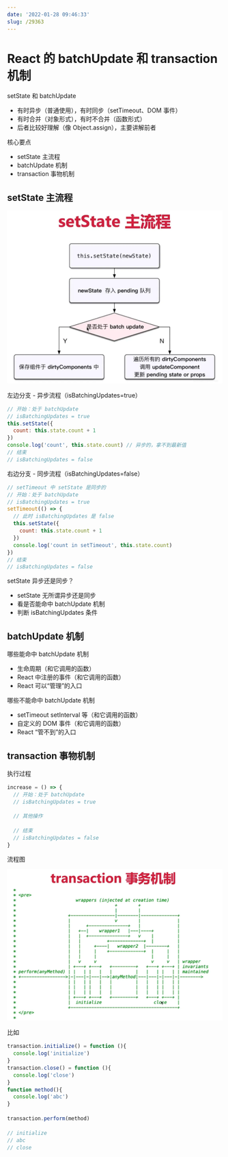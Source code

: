 ```yaml
---
date: '2022-01-28 09:46:33'
slug: /29363
---
```


# React 的 batchUpdate 和 transaction 机制

setState 和 batchUpdate

- 有时异步（普通使用），有时同步（setTimeout、DOM 事件）
- 有时合并（对象形式），有时不合并（函数形式）
- 后者比较好理解（像 Object.assign），主要讲解前者

核心要点

- setState 主流程
- batchUpdate 机制
- transaction 事物机制

## setState 主流程

![react](./images/react-20220128104511.webp)

左边分支 - 异步流程（isBatchingUpdates=true）

```js
// 开始：处于 batchUpdate
// isBatchingUpdates = true
this.setState({
  count: this.state.count + 1
})
console.log('count', this.state.count) // 异步的，拿不到最新值
// 结束
// isBatchingUpdates = false
```

 右边分支 - 同步流程（isBatchingUpdates=false）

```js
// setTimeout 中 setState 是同步的
// 开始：处于 batchUpdate
// isBatchingUpdates = true
setTimeout(() => {
  // 此时 isBatchingUpdates 是 false
  this.setState({
    count: this.state.count + 1
  })
  console.log('count in setTimeout', this.state.count)
})
// 结束
// isBatchingUpdates = false
```

setState 异步还是同步？

- setState 无所谓异步还是同步
- 看是否能命中 batchUpdate 机制
- 判断 isBatchingUpdates 条件

## batchUpdate 机制

哪些能命中 batchUpdate 机制

- 生命周期（和它调用的函数）
- React 中注册的事件（和它调用的函数）
- React 可以“管理”的入口

哪些不能命中 batchUpdate 机制

- setTimeout setInterval 等（和它调用的函数）
- 自定义的 DOM 事件（和它调用的函数）
- React “管不到”的入口

## transaction 事物机制

执行过程

```js
increase = () => {
  // 开始：处于 batchUpdate
  // isBatchingUpdates = true
  
  // 其他操作

  // 结束
  // isBatchingUpdates = false
}
```

流程图

![react](./images/react-20220128112454.webp)

比如

```js
transaction.initialize() = function (){
  console.log('initialize')
}
transaction.close() = function (){
  console.log('close')
}
function method(){
  console.log('abc')
}

transaction.perform(method)

// initialize 
// abc
// close
```











